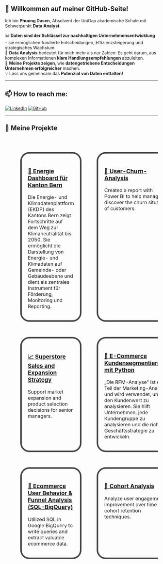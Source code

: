 ## 👋 Willkommen auf meiner GitHub-Seite!

Ich bin **Phuong Dasen**, Absolvent der UniGap akademische Schule mit Schwerpunkt **Data Analyst**.  

📊 **Daten sind der Schlüssel zur nachhaltigen Unternehmensentwicklung** – sie ermöglichen fundierte Entscheidungen, Effizienzsteigerung und strategisches Wachstum.  
🔎 **Data Analysis** bedeutet für mich mehr als nur Zahlen: Es geht darum, aus komplexen Informationen **klare Handlungsempfehlungen** abzuleiten.  
🚀 **Meine Projekte zeigen**, wie **datengetriebene Entscheidungen Unternehmen erfolgreicher** machen.  
💡 Lass uns gemeinsam das **Potenzial von Daten entfalten!**

---

## 📫 How to reach me:

[![LinkedIn](https://img.shields.io/badge/-LinkedIn-blue?style=flat-square&logo=linkedin&logoColor=white)](https://www.linkedin.com/feed/)
[![GitHub](https://img.shields.io/badge/-GitHub-black?style=flat-square&logo=github&logoColor=white)](https://github.com/PhuongDasen)

---

## 🚀 Meine Projekte

<div align="center">

<table cellspacing="50" cellpadding="35" style="border-collapse: separate;">
  <tr>
    <td width="500px" valign="top" style="border:5px solid #444; border-radius:30px; padding:20px;">
      <h3><a href="https://github.com/PhuongDasen/Energie-Dashboard-">🔋 Energie Dashboard für Kanton Bern</a></h3>
      <p>Die Energie- und Klimadatenplattform (EKDP) des Kantons Bern zeigt Fortschritte auf dem Weg zur Klimaneutralität bis 2050. Sie ermöglicht die Darstellung von Energie- und Klimadaten auf Gemeinde- oder Gebäudeebene und dient als zentrales Instrument für Förderung, Monitoring und Reporting.</p>
    </td>
    <td width="500px" valign="top" style="border:5px solid #444; border-radius:30px; padding:20px;">
      <h3><a href="https://github.com/PhuongDasen/User-Churn-Analysis">🔁 User-Churn-Analysis</a></h3>
      <p>Created a report with Power BI to help managers discover the churn situation of customers.</p>
    </td>
  </tr>
  <tr>
    <td width="500px" valign="top" style="border:5px solid #444; border-radius:30px; padding:20px;">
      <h3><a href="https://github.com/PhuongDasen/Superstore-Sales">📈 Superstore Sales and Expansion Strategy</a></h3>
      <p>Support market expansion and product selection decisions for senior managers.</p>
    </td>
    <td width="500px" valign="top" style="border:5px solid #444; border-radius:30px; padding:20px;">
      <h3><a href="https://github.com/PhuongDasen/RFM-Analysis">🎯 E-Commerce Kundensegmentierung mit Python</a></h3>
      <p>„Die RFM-Analyse" ist ein Teil der Marketing-Analyse und wird verwendet, um den Kundenwert zu analysieren. Sie hilft Unternehmen, jede Kundengruppe zu analysieren und die richtige Geschäftsstrategie zu entwickeln.</p>
    </td>
  </tr>
  <tr>
    <td width="500px" valign="top" style="border:5px solid #444; border-radius:30px; padding:20px;">
      <h3><a href="https://github.com/PhuongDasen/-SQL-Explore-Ecommerce-Dataset">🛒 Ecommerce User Behavior & Funnel Analysis (SQL-BigQuery)</a></h3>
      <p>Utilized SQL in Google BigQuery to write queries and extract valuable ecommerce data.</p>
    </td>
    <td width="500px" valign="top" style="border:5px solid #444; border-radius:30px; padding:20px;">
      <h3><a href="https://github.com/PhuongDasen/-PYTHON-Cohort-Analysis-How-to-analyze-User-Retention">👥 Cohort Analysis</a></h3>
      <p>Analyze user engagement improvement over time with cohort retention techniques.</p>
    </td>
  </tr>
</table>

</div>
